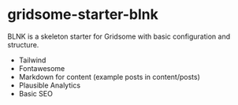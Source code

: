 # gridsome-starter-blnk

BLNK is a skeleton starter for Gridsome with basic configuration and structure.

- Tailwind
- Fontawesome
- Markdown for content (example posts in content/posts)
- Plausible Analytics
- Basic SEO
